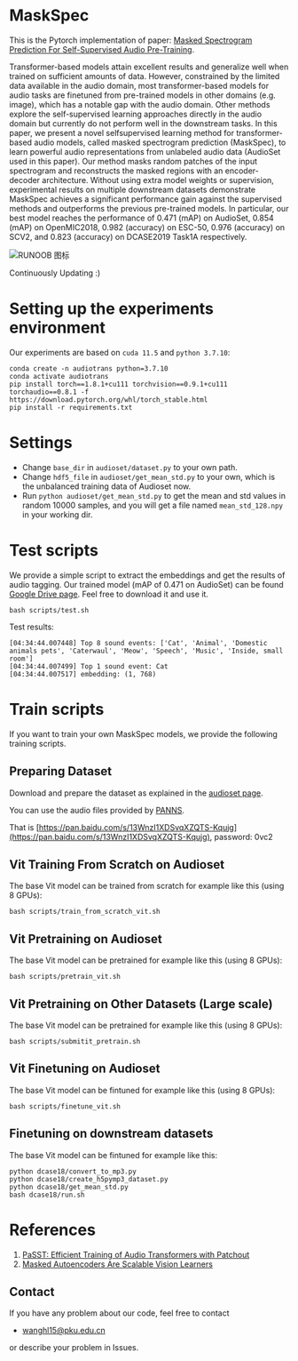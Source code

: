# MaskSpec

This is the Pytorch implementation of paper: [Masked Spectrogram Prediction For Self-Supervised Audio Pre-Training](https://arxiv.org/pdf/2204.12768.pdf).

Transformer-based models attain excellent results and generalize well when trained on sufficient amounts of data. 
However, constrained by the limited data available in the audio domain, most transformer-based models for audio tasks are finetuned from pre-trained models in other domains (e.g. image), which has a notable gap with the audio domain. 
Other methods explore the self-supervised learning approaches directly in the audio domain but currently do not perform well
in the downstream tasks. 
In this paper, we present a novel selfsupervised learning method for transformer-based audio models, called masked spectrogram prediction (MaskSpec), to learn powerful audio representations from unlabeled audio data (AudioSet used in this paper). Our method masks random patches
of the input spectrogram and reconstructs the masked regions with an encoder-decoder architecture. Without using extra model weights or supervision, experimental results on multiple downstream datasets demonstrate MaskSpec achieves a significant performance gain against the supervised methods and
outperforms the previous pre-trained models. 
In particular, our best model reaches the performance of 0.471 (mAP) on AudioSet, 0.854 (mAP) on OpenMIC2018, 0.982 (accuracy) on ESC-50, 0.976 (accuracy) on SCV2, and 0.823 (accuracy) on DCASE2019 Task1A respectively.

![RUNOOB 图标](https://github.com/WangHelin1997/MaskSpec/tree/main/resources/structure.png)

Continuously Updating :)

# Setting up the experiments environment

Our experiments are based on `cuda 11.5` and `python 3.7.10`:

```
conda create -n audiotrans python=3.7.10
conda activate audiotrans
pip install torch==1.8.1+cu111 torchvision==0.9.1+cu111 torchaudio==0.8.1 -f https://download.pytorch.org/whl/torch_stable.html
pip install -r requirements.txt
```

# Settings

- Change ```base_dir``` in ```audioset/dataset.py``` to your own path.
- Change ```hdf5_file``` in ```audioset/get_mean_std.py``` to your own, which is the unbalanced training data of Audioset now.
- Run ```python audioset/get_mean_std.py``` to get the mean and std values in random 10000 samples, and you will get a file named ```mean_std_128.npy``` in your working dir.

# Test scripts
We provide a simple script to extract the embeddings and get the results of audio tagging. Our trained model (mAP of 0.471 on AudioSet) can be found [Google Drive page](https://drive.google.com/file/d/1TwP9JMq6EViaSXAhpNMuQW56RIbk-v-v/view?usp=sharing).
Feel free to download it and use it.

```
bash scripts/test.sh
```

Test results:

```
[04:34:44.007448] Top 8 sound events: ['Cat', 'Animal', 'Domestic animals pets', 'Caterwaul', 'Meow', 'Speech', 'Music', 'Inside, small room']
[04:34:44.007499] Top 1 sound event: Cat
[04:34:44.007517] embedding: (1, 768)
```

# Train scripts

If you want to train your own MaskSpec models, we provide the following training scripts.

## Preparing Dataset

Download and prepare the dataset as explained in the [audioset page](https://github.com/kkoutini/PaSST/tree/main/audioset).

You can use the audio files provided by [PANNS](https://github.com/qiuqiangkong/audioset_tagging_cnn).

That is [https://pan.baidu.com/s/13WnzI1XDSvqXZQTS-Kqujg](https://pan.baidu.com/s/13WnzI1XDSvqXZQTS-Kqujg), password: 0vc2

## Vit Training From Scratch on Audioset

The base Vit model can be trained from scratch for example like this (using 8 GPUs):
```
bash scripts/train_from_scratch_vit.sh
```

## Vit Pretraining on Audioset

The base Vit model can be pretrained for example like this (using 8 GPUs):
```
bash scripts/pretrain_vit.sh
```

## Vit Pretraining on Other Datasets (Large scale)

The base Vit model can be pretrained for example like this (using 8 GPUs):
```
bash scripts/submitit_pretrain.sh
```

## Vit Finetuning on Audioset

The base Vit model can be fintuned for example like this (using 8 GPUs):
```
bash scripts/finetune_vit.sh
```

## Finetuning on downstream datasets 

The base Vit model can be fintuned for example like this:
```
python dcase18/convert_to_mp3.py
python dcase18/create_h5pymp3_dataset.py
python dcase18/get_mean_std.py
bash dcase18/run.sh
```


# References

1. [PaSST: Efficient Training of Audio Transformers with Patchout](https://github.com/kkoutini/PaSST)
2. [Masked Autoencoders Are Scalable Vision Learners](https://github.com/facebookresearch/mae)


## Contact
If you have any problem about our code, feel free to contact
- wanghl15@pku.edu.cn

or describe your problem in Issues.

